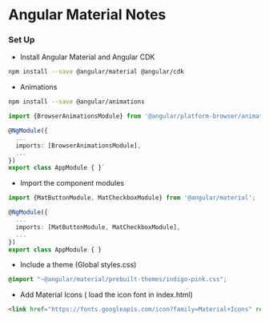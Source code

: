 # Angular Material Notes

### Set Up

* Install Angular Material and Angular CDK
```bash
npm install --save @angular/material @angular/cdk

```

* Animations
```bash
npm install --save @angular/animations
```
```ts
import {BrowserAnimationsModule} from '@angular/platform-browser/animations';

@NgModule({
  ...
  imports: [BrowserAnimationsModule],
  ...
})
export class AppModule { }`
```

* Import the component modules
```ts
import {MatButtonModule, MatCheckboxModule} from '@angular/material';

@NgModule({
  ...
  imports: [MatButtonModule, MatCheckboxModule],
  ...
})
export class AppModule { }
```

* Include a theme (Global styles.css)

```css
@import "~@angular/material/prebuilt-themes/indigo-pink.css";
```

* Add Material Icons ( load the icon font in index.html)
```html
<link href="https://fonts.googleapis.com/icon?family=Material+Icons" rel="stylesheet">
```